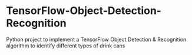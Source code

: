# TensorFlow-Object-Detection-Recognition
Python project to implement a TensorFlow Object Detection &amp; Recognition algorithm to identify different types of drink cans
